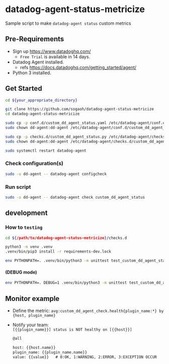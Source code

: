 # datadog-agent-status-metricize
Sample script to make `datadog-agent status` custom metrics

## Pre-Requirements

- Sign up https://www.datadoghq.com/   
    - `Free Trial` is available in 14 days.
- Datadog Agent installed.
    - refs https://docs.datadoghq.com/getting_started/agent/
- Python 3 installed.


## Get Started

```bash
cd ${your_appropriate_directory}
```

```bash
git clone https://github.com/sogaoh/datadog-agent-status-metricize
cd datadog-agent-status-metricize
```

```bash
sudo cp -p conf.d/custom_dd_agent_status.yaml /etc/datadog-agent/conf.d/
sudo chown dd-agent:dd-agent /etc/datadog-agent/conf.d/custom_dd_agent_status.yaml
```

```bash
sudo cp -p checks.d/custom_dd_agent_status.py /etc/datadog-agent/checks.d/
sudo chown dd-agent:dd-agent /etc/datadog-agent/checks.d/custom_dd_agent_status.py
```

```bash
sudo systemctl restart datadog-agent
```

### Check configuration(s)

```bash
sudo -u dd-agent -- datadog-agent configcheck
```

### Run script

```bash
sudo -u dd-agent -- datadog-agent check custom_dd_agent_status
```


## development 

### How to `testing` 

```bash
cd ${/path/to/datadog-agent-status-metricize}/checks.d
```

```bash
python3 -m venv .venv
.venv/bin/pip3 install -r requirements-dev.lock
```

```bash
env PYTHONPATH=. .venv/bin/python3 -m unittest test_custom_dd_agent_status.py
```


#### (DEBUG mode)

```bash
env PYTHONPATH=. DEBUG=1 .venv/bin/python3 -m unittest test_custom_dd_agent_status.py
```


## Monitor example

- Define the metric: `avg:custom_dd_agent_check.health{plugin_name:*} by {host, plugin_name}`

- Notify your team:   
    `[{{plugin_name}}] status is NOT healthy on [{{host}}]`
    ```md
    @all

    host: {{host.name}}
    plugin_name: {{plugin_name.name}}
    value: {{value}}   # 0:OK, 1:WARNING, 2:ERROR, 3:EXCEPTION OCCUR
